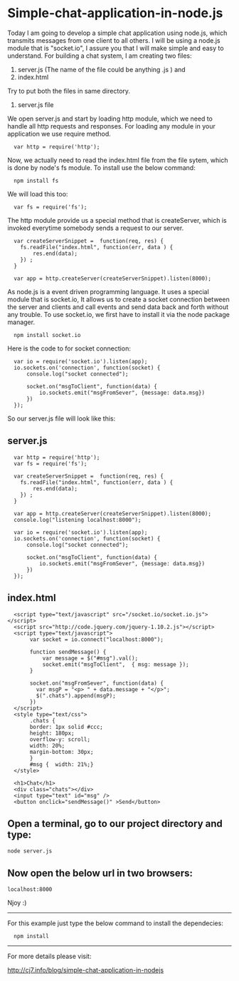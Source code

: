 # Simple-chat-application-in-node.js

Today I am going to develop a simple chat application using node.js, which transmits messages from one client to all others. I will be using a node.js module that is "socket.io", I assure you that I will make simple and easy to understand.
For building a chat system, I am creating two files:

1. server.js (The name of the file could be anything .js ) and
2. index.html

Try to put both the files in same directory.

1) server.js file

We open server.js and start by loading http module, which we need to handle all http requests and responses. For loading any module in your application we use require method.


      var http = require('http');
    
Now, we actually need to read the index.html file from the file sytem, which is done by node's fs module.
To install use the below command:

      npm install fs


We will load this too:

      var fs = require('fs');

The http module provide us a special method that is createServer, which is invoked everytime somebody sends a request to our server.
  
      var createServerSnippet =  function(req, res) {
        fs.readFile("index.html", function(err, data ) {
            res.end(data);
        }) ;
      }
      
      var app = http.createServer(createServerSnippet).listen(8000);
    
As node.js is a event driven programming language. It uses a special module that is socket.io, It allows us to create a socket connection between the server and clients and call events and send data back and forth without any trouble.
To use socket.io, we first have to install it via the node package manager.

      npm install socket.io
    
Here is the code to for socket connection:

      var io = require('socket.io').listen(app);
      io.sockets.on('connection', function(socket) {
          console.log("socket connected");
      
          socket.on("msgToClient", function(data) {
              io.sockets.emit("msgFromSever", {message: data.msg})
          })
      });
    

So our server.js file will look like this:

server.js
-------
  
      var http = require('http');
      var fs = require('fs');
      
      var createServerSnippet =  function(req, res) {
        fs.readFile("index.html", function(err, data ) {
            res.end(data);
        }) ;
      }
      
      var app = http.createServer(createServerSnippet).listen(8000);
      console.log("listening localhost:8000");
      
      var io = require('socket.io').listen(app);
      io.sockets.on('connection', function(socket) {
          console.log("socket connected");
      
          socket.on("msgToClient", function(data) {
              io.sockets.emit("msgFromSever", {message: data.msg})
          })
      });

index.html
-------
  
      <script type="text/javascript" src="/socket.io/socket.io.js"></script>
      <script src="http://code.jquery.com/jquery-1.10.2.js"></script>
      <script type="text/javascript">
           var socket = io.connect("localhost:8000");
      
           function sendMessage() {
               var message = $("#msg").val();
               socket.emit("msgToClient",  { msg: message });
           }
      
           socket.on("msgFromSever", function(data) {
             var msgP = "<p> " + data.message + "</p>";
             $(".chats").append(msgP);
           })
      </script>
      <style type="text/css">
           .chats {
           border: 1px solid #ccc;
           height: 180px;
           overflow-y: scroll;
           width: 20%;
           margin-bottom: 30px;
           }
           #msg {  width: 21%;}
      </style>
      
      <h1>Chat</h1>
      <div class="chats"></div>
      <input type="text" id="msg" />
      <button onclick="sendMessage()" >Send</button>
    
Open a terminal, go to our project directory and type:
-------

    node server.js
  
Now open the below url in two browsers:
-------

    localhost:8000

Njoy :)

***************************************
For this example just type the below command to install the dependecies:

      npm install
***************************************
For more details please visit:

http://cj7.info/blog/simple-chat-application-in-nodejs
